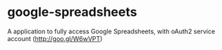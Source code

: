 google-spreadsheets
===================

A application to fully access Google Spreadsheets, with oAuth2 service account (http://goo.gl/W6wVPT) 
